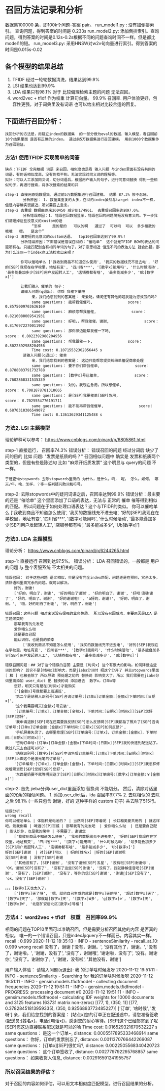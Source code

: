 # 召回方法记录和分析

数据集100000 条，即100k个问题-答案 pair。
run_model1.py : 没有加倒排索引。 查询问题，得到答案的时间是 0.233s
run_model2.py: 添加倒排索引。查询问题，得到答案的时间是0.12s-0.2s根据不同的问题查询时间不一样。但是都比model1的短。
run_model3.py: 采用HNSW对w2v句向量进行索引。得到答案的时间是0.015s-0.02

## 各个模型的结果总结
1. TFIDF 经过一轮轮数据清洗，结果达到99.9%
2. LSI 结果也达到99.9%
3. LDA 结果只有98.1%  对于 比较偏理检索主题的问题 无法召回。
4. word2vec + tfidf 作为权重 计算句向量。 99.9% 召回率. 用户体验更好，包容性更强，对于词典里没有词语 也可以给出相对比较合适的回复。



## 下面进行召回分析：
    找回分析的方法是，用建立index的数据集  的一部分做为eval的数据，输入模型，看召回前10个结果里面 是否有正确的index。 通过前5万数据集进行召回建模， 用前1000个数据集作为召回验证。

### 方法1 使用TFIDF 实现简单的问答

    缺点：TFIDF 全完根据 词语 来召回，相似度也是看 输入问题 与index里面有没有共同的 词语，有的话相似度高，没有则找不到。无法实现对同义词的理解等。 
    拟补：可以人工添加同义词，切分词语后，根据用户输入的句子，进行同意词替换 得到一些相似句子，再进行搜索，将多次搜索的结果和并

    step-1 直接用原始数据集，通过前5万数据集进行召回建模。 结果 87.3% 惨不忍睹。 
            分析原因： 1. 数据集重复的太多，召回的index虽然与target index不一样，但是内容确实很接近，所以需要去重复。
    step-2 去重后 数据由原来260450 减少到174961， 去重后召回率达到97.6%。
            分析错误原因：1. 错误召回数据显示，错误召回的问题简短没有意义的。下一步我们清理掉这些没意义的custom的话
                “怎样     是的是的   可以的啊   通过了  可以吗  可以  多少相数的  哦哦   嗯。  是这个”
    step-3 清楚短的无意义的custom话语。  top10召回率达到了99.9%！   
           分析错误原因：下面错误是错误召回的：“催哈单”  这个就是TFIDF BOW的表达的问题所有在，只能匹配到含有相同单词的句子，对于意思相近 但是不同的表达方法 就会出错。那为什么连同一个index也无法检索出来呢？

           你可以催哈单么 ['我收到商品不知道怎么使用', '我买的数据线充不进去电', '好的[SEP]我现在在学校里，地址有变', '四川省***', '[数字x]能用吗', '什么时候活动', '最多能叠加多少[SEP]用户发起转人工', '店铺劵都有啥', '最多能减多少', 'Ub[数字x]']

           让我们输入 催单的 句子：
           请输入问题(q退出): 你帮 我催下单吧
                亲，我们给您找到的答案是： 亲爱哒，请问还有其他问题我能为您效劳的吗?  
                same questions： 能帮我催催吗,                score： 0.8575009703636169
                same questions： 麻烦您帮我催催,                score： 0.8216080069541931
                same questions： 好吧，，帮我催催，谢谢,                score： 0.8176972270011902
                same questions： 那你那边能帮我催一下吗,                score： 0.8022392988204956
                same questions： 帮我跟催一下,                score： 0.8022392988204956
                Time cost: 0.10715532302856445 s
            请输入问题(q退出): 催单
                亲，我们给您找到的答案是： 这边只能帮您提交纠纷单催促商家处理
                same questions： 要不你们帮我催单,                score： 0.8788083791732788
                same questions： [数字x]号已催单,                score： 0.7602860331535339
                same questions： 对的，我现在急用，所以想催单,                score： 0.7081878781318665
                same questions： 是[SEP]我要催单[SEP]急用,                score： 0.7025554776191711
                same questions： 能不能再帮我催催单,                score： 0.6870310306549072
                Time cost: 0.13613629341125488 s

### 方法2. LSI 主题模型

理论解释可以参考： https://www.cnblogs.com/pinard/p/6805861.html

step-1 直接运行， 召回率74.3% 
    错误分析：  错误召回的问题 经过分词后 缺少了问的目的 比如 问题: "发票是纸质的吗？" 召回相似问题中 确实是 发票和纸质两个类型的，但是有些是陈述句 比如 "麻烦开纸质发票"   这个明显与 query的问题 不一样。 

    于是查询stopwords 去除stopwords里面的 为什么，是什么，吗， 呢， 怎么，如何， 哪天/年，啥，怎样，？等一系列疑问助词和符号。

step-2: 去除stopwords中的疑问词语之后，召回率达到99.9%
    错误分析：最主要的还是 “催哈单” 这个里面添加了口语的表达，无法与 正常的 催单 催等得到相似的匹配。 所以问题在于如何处理口语表达？这个与TFIDF的类似。
    你可以催哈单么 ['我收到商品不知道怎么使用', '我买的数据线充不进去电', '好的[SEP]我现在在学校里，地址有变', '四川省***', '[数字x]能用吗', '什么时候活动', '最多能叠加多少[SEP]用户发起转人工', '店铺劵都有啥', '最多能减多少', 'Ub[数字x]']


### 方法3. LDA 主题模型

理论分析： https://www.cnblogs.com/pinard/p/6244265.html 

step-1: 直接运行 召回到达97.5%。
    错误分析：
    LDA 召回错误的，一般都是 用户的问题 与 整个客服系统 不太相关的问题。

    错误召回： 对于这些问题 语义相似，只是没有完全index匹配，问题还是在预料，冗余太多，清除语料里面冗余的问题。就可以解决。
        好的，谢谢! 
        ['好的，明白了，谢谢', '好的明白了谢谢', '好的明白了，谢谢', '好吧!那谢谢了', '好的，明白了。谢谢', '好的谢谢啦!', 'a好的，谢谢!', '好的，明白了，谢谢。', '哦，好的明白了谢谢', '好，明白了，谢谢']

    错误召回：这些问题 相对来说没有很强的业务性质， 所以没有召回成功，主要原因是LDA 是主题聚类的
        那帮我有的先发吧 
        爱你哦么么哒 
        还是要自己配 
        能认识你，也是我的荣幸 
            ['我收到商品不知道怎么使用', '我买的数据线充不进去电', '好的[SEP]我现在在学校里，地址有变', '四川省***', '[数字x]能用吗', '什么时候活动', '最多能叠加多少[SEP]用户发起转人工', '店铺劵都有啥', '最多能减多少', 'Ub[数字x]']

    错误召回问题：## 对于这个错误的召回 主要是 [时间x] 这个有很大的影响。如何降低这些词的影响？ 其实不是[时间x]影响大，而是jieba分词时 把这个分开了 并且stopwords里面[ 和 ] 也被去除了 所以导致 预处理之初的 替换词 影响变大了。所以 我们需要在jiabe分词里面添加 user_dict 把 替换的词 添加进去  数字x，订单x等
        您好，明天只有是在[时间x]才能购买 
        ['[金额x]号我都要上班通班', 
        '第二个是纳税人识别号[SEP]咨询订单号:[订单x]订单金额:[金额x]下单时间:[日期x]', 
        '这个我需要明天[金额x]号安装', 
        '[订单编号:[订单x]，订单金额:[金额x]，下单时间:[日期x][时间x]][SEP]您好[SEP]您好',
        '我申请退款[SEP]现在还需要我反馈[SEP]怎么反馈啊[SEP]我都拍了照片了[SEP]咨询订单号:[订单x]订单金额:[金额x]下单时间:[日期x][SEP]如何反馈?',
        '手机屏幕失灵了，去哪里修理[SEP][订单编号:[订单x]，订单金额:[金额x]，下单时间:[日期x][时间x]]', 
        '咨询订单号:[订单x]订单金额:[金额x]下单时间:[日期x][SEP]我的快递到配送站了。我过几天去自提可以吗?', 
        '纳税识别号:[数字x]F[SEP]申请售后订单编号:[订单x]下单时间:[日期x][时间x][SEP]上面这个是激光笔的订单号', 
        '[订单编号:[订单x]，订单金额:[金额x]，下单时间:[日期x][时间x]][SEP]我怎样修改增票资质[SEP]您好[SEP]您好', 
        '东西是奶要不就等明天送了[SEP][日期x][时间x]订单编号:[数字x]订单金额:￥[金额x]']

step-2: 首先 jieba分词user_dict里面添加 替换词 不能切分。 然后，清除对话里面的冗余的相似问题。
    1. 添加user_dict后，lda 召回率97.7%
    2. 去除相似的  去除之后  98.1% (一些只包含 谢谢，好的 这种字样的 custom 句子) 共去除了515行。
    
    错误分析：
    wrong recall
    你可以催哈单么 | 体脂秤是电池的？ | 当然啊[SEP]等着呢 | 长虹和美菱共用的 | 就这样吧，涮我倒霉 | 啤酒[SEP]百威 | 那帮我有的先发吧  | 爱你哦么么哒  | 还是要自己配 | 能认识你，也是我的荣幸 | 不需要了，谢谢您 
        ['我收到商品不知道怎么使用', '我买的数据线充不进去电', '好的[SEP]我现在在学校里，地址有变', '四川省***', '[数字x]能用吗', '什么时候活动', '最多能叠加多少[SEP]用户发起转人工', '店铺劵都有啥', '最多能减多少', 'Ub[数字x]']
    好的[SEP]谢谢  | 对[SEP]可以  | 好的[姓名x] |好的[SEP]谢谢呢 
    没[SEP]谢谢 | 没有了[SEP]谢谢 
        ['其他没有了，[SEP]谢谢', '没有了谢谢[SEP]五星', '没有啦[SEP]谢谢你', 'OK，谢谢[SEP]没有了', '没有了这些[SEP]谢谢', '没有了，我就静候佳音吧[SEP]谢谢', '没有了，[SEP]谢谢', '没有了，等你的信[SEP]谢谢', '谢谢🙏[SEP]没有了', 'ok，没有了[SEP]谢谢']

    。。。[数字x]天也太久了。 
        ['[数字x]天了呀', '嗯，就他自己生成的就是[数字x]天的吧', '超过[数字x]天了', '[数字x]天了', '那就延[数字x]天', '[数字x]W多', 'g[数字x]e', '[数字x]天', '[数字x]W', '北宿矿安居北区[数字x]号楼']



### 方法4： word2vec + tfidf　权重　召回率99.9%

相同的问题在TOP10里面可以准确召回，但是需要分析召回其他的内容 是否真的相似。
唯一的一个错误召回，只是index与query不一样而已，内容其实一样。
recall : 0.999
2020-11-12 18:35:13 - INFO - sentenceSimilarity - recall_at_10: 0.999
wrong recall
没有了，谢谢
['没有，谢谢。', '没有其他了，谢谢。', '没有了，谢谢啦。', '谢谢，没有了', '没有了，谢谢哦', '谢谢啦，没有了', '没有。谢谢你', '没有了。谢谢你了。', '谢谢，没有啦', '其他没有，谢谢']


用户输入体验：
请输入问题(q退出): 我 的订单啥时候发呀
2020-11-12 19:51:11 - INFO - sentenceSimilarity - Searching for 我的订单啥时候发呀
2020-11-12 19:51:11 - INFO - gensim.models.tfidfmodel - collecting document frequencies
2020-11-12 19:51:11 - INFO - gensim.models.tfidfmodel - PROGRESS: processing document #0
2020-11-12 19:51:11 - INFO - gensim.models.tfidfmodel - calculating IDF weights for 10000 documents and 3125 features (63731 matrix non-zeros)
[(77, 1), (350, 1)] [(77, 0.37828451813959335), (350, 0.9256893773485227)]
['订单', '啥时候', '发呀']
亲，我们给您找到的答案是： [站点x]您的订单正在配送途中，请您准备签收(配送员:[姓名x]，电话:[电话x])，感谢您的耐心等待。[SEP]这个已经邮寄到了呢[SEP]您这边直接联系配送就是可以的哈
Time cost: 0.016529321670532227 s
same questions： 是这一个订单~,                distance: 0.0005517895333468914
same questions： 你好，订单的发票别忘了,                distance: 0.0011370766442269087
same questions： [订单x][SEP]很忙吗?,                distance: 0.0022505568340420723
same questions： 这个订单签收了,                distance: 0.002779792295768857
same questions： 如果收货人信息,                distance: 0.002916591241955757

### 所以召回结果的评估？

对于召回的内容如何评估，可以用文本相似度匹配模型。进行召回结果的分析。